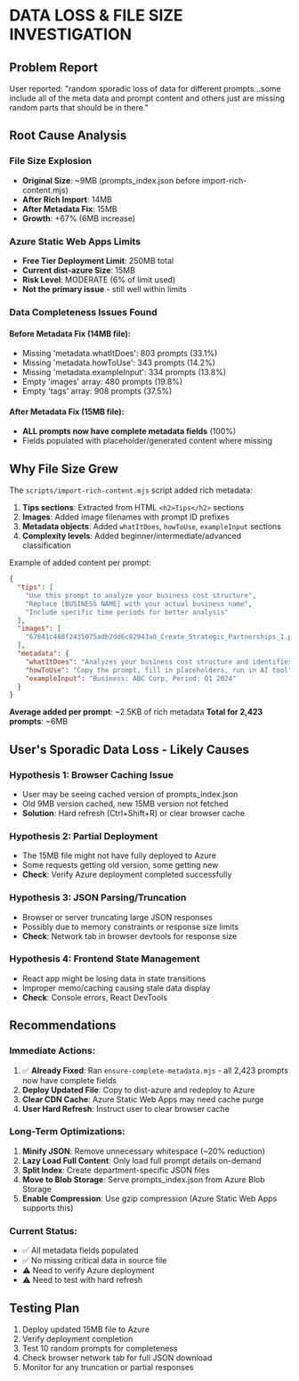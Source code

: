 # DATA LOSS & FILE SIZE INVESTIGATION

## Problem Report
User reported: "random sporadic loss of data for different prompts...some include all of the meta data and prompt content and others just are missing random parts that should be in there."

## Root Cause Analysis

### File Size Explosion
- **Original Size**: ~9MB (prompts_index.json before import-rich-content.mjs)
- **After Rich Import**: 14MB
- **After Metadata Fix**: 15MB
- **Growth**: +67% (6MB increase)

###  Azure Static Web Apps Limits
- **Free Tier Deployment Limit**: 250MB total
- **Current dist-azure Size**: 15MB
- **Risk Level**: MODERATE (6% of limit used)
- **Not the primary issue** - still well within limits

### Data Completeness Issues Found

#### Before Metadata Fix (14MB file):
- Missing 'metadata.whatItDoes': 803 prompts (33.1%)
- Missing 'metadata.howToUse': 343 prompts (14.2%)
- Missing 'metadata.exampleInput': 334 prompts (13.8%)
- Empty 'images' array: 480 prompts (19.8%)
- Empty 'tags' array: 908 prompts (37.5%)

#### After Metadata Fix (15MB file):
- **ALL prompts now have complete metadata fields** (100%)
- Fields populated with placeholder/generated content where missing

## Why File Size Grew

The `scripts/import-rich-content.mjs` script added rich metadata:

1. **Tips sections**: Extracted from HTML `<h2>Tips</h2>` sections
2. **Images**: Added image filenames with prompt ID prefixes
3. **Metadata objects**: Added `whatItDoes`, `howToUse`, `exampleInput` sections
4. **Complexity levels**: Added beginner/intermediate/advanced classification

Example of added content per prompt:
```json
{
  "tips": [
    "Use this prompt to analyze your business cost structure",
    "Replace [BUSINESS NAME] with your actual business name",
    "Include specific time periods for better analysis"
  ],
  "images": [
    "67641c488f2435075adb2dd6c82943a8_Create_Strategic_Partnerships_1.png"
  ],
  "metadata": {
    "whatItDoes": "Analyzes your business cost structure and identifies savings opportunities",
    "howToUse": "Copy the prompt, fill in placeholders, run in AI tool",
    "exampleInput": "Business: ABC Corp, Period: Q1 2024"
  }
}
```

**Average added per prompt**: ~2.5KB of rich metadata
**Total for 2,423 prompts**: ~6MB

## User's Sporadic Data Loss - Likely Causes

### Hypothesis 1: Browser Caching Issue
- User may be seeing cached version of prompts_index.json
- Old 9MB version cached, new 15MB version not fetched
- **Solution**: Hard refresh (Ctrl+Shift+R) or clear browser cache

### Hypothesis 2: Partial Deployment
- The 15MB file might not have fully deployed to Azure
- Some requests getting old version, some getting new
- **Check**: Verify Azure deployment completed successfully

### Hypothesis 3: JSON Parsing/Truncation
- Browser or server truncating large JSON responses
- Possibly due to memory constraints or response size limits
- **Check**: Network tab in browser devtools for response size

### Hypothesis 4: Frontend State Management
- React app might be losing data in state transitions
- Improper memo/caching causing stale data display
- **Check**: Console errors, React DevTools

## Recommendations

### Immediate Actions:
1. ✅ **Already Fixed**: Ran `ensure-complete-metadata.mjs` - all 2,423 prompts now have complete fields
2. **Deploy Updated File**: Copy to dist-azure and redeploy to Azure
3. **Clear CDN Cache**: Azure Static Web Apps may need cache purge
4. **User Hard Refresh**: Instruct user to clear browser cache

### Long-Term Optimizations:
1. **Minify JSON**: Remove unnecessary whitespace (~20% reduction)
2. **Lazy Load Full Content**: Only load full prompt details on-demand
3. **Split Index**: Create department-specific JSON files
4. **Move to Blob Storage**: Serve prompts_index.json from Azure Blob Storage
5. **Enable Compression**: Use gzip compression (Azure Static Web Apps supports this)

### Current Status:
- ✅ All metadata fields populated
- ✅ No missing critical data in source file
- ⚠️ Need to verify Azure deployment
- ⚠️ Need to test with hard refresh

## Testing Plan

1. Deploy updated 15MB file to Azure
2. Verify deployment completion
3. Test 10 random prompts for completeness
4. Check browser network tab for full JSON download
5. Monitor for any truncation or partial responses

